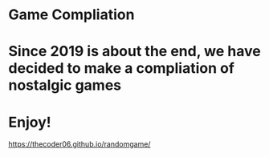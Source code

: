 # Game Compliation 
# Since 2019 is about the end, we have decided to make a compliation of nostalgic games
# Enjoy!
https://thecoder06.github.io/randomgame/
